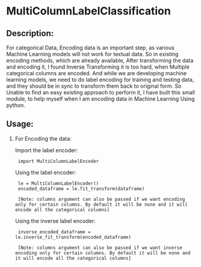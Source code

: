 # MultiColumnLabelClassification

## Description:
For categorical Data, Encoding data is an important step, as various Machine Learning models will not work for textual data. So in existing encoding methods, which are already available, After transforming the data and encoding it, I found Inverse Transforming it is too hard, when Multiple categorical columns are encoded. And while we are developing machine learning models, we need to do label encoding for training and testing data, and they should be in sync to transform them back to original form. So Unable to find an easy existing approach to perform it, I have built this small module, to help myself when I am encoding data in Machine Learning Using python. 

## Usage:

1. For Encoding the data:

    Import the label encoder:

        import MultiColumnLabelEncoder

    Using the label encoder:

        le = MultiColumnLabelEncoder()
        encoded_dataframe = le.fit_transform(dataframe)

        [Note: columns argument can also be passed if we want encoding only for certain columns. By default it will be none and it will encode all the categorical columns]

    Using the inverse label encoder:

        inverse_encoded_dataframe = le.inverse_fit_transform(encoded_dataframe)

        [Note: columns argument can also be passed if we want inverse encoding only for certain columns. By default it will be none and it will encode all the categorical columns]